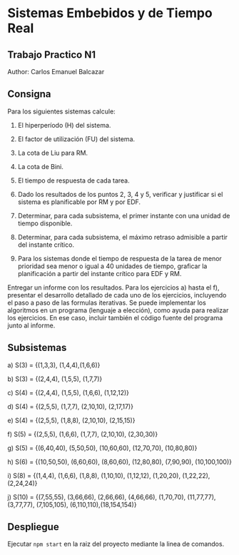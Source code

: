 # Sistemas Embebidos y de Tiempo Real


## Trabajo Practico N1

Author: Carlos Emanuel Balcazar

## Consigna

Para los siguientes sistemas calcule:

1. El hiperperíodo (H) del sistema.

2. El factor de utilización (FU) del sistema.

3. La cota de Liu para RM.

4. La cota de Bini.

5. El tiempo de respuesta de cada tarea.

6. Dado los resultados de los puntos 2, 3, 4 y 5, verificar y justificar si el sistema es
planificable por RM y por EDF.

7. Determinar, para cada subsistema, el primer instante con una unidad de tiempo disponible.

8. Determinar, para cada subsistema, el máximo retraso admisible a partir del instante crítico.

9. Para los sistemas donde el tiempo de respuesta de la tarea de menor prioridad sea menor o
igual a 40 unidades de tiempo, graficar la planificación a partir del instante crítico para EDF
y RM.

Entregar un informe con los resultados. Para los ejercicios a) hasta el f), presentar el desarrollo
detallado de cada uno de los ejercicios, incluyendo el paso a paso de las formulas iterativas.
Se puede implementar los algoritmos en un programa (lenguaje a elección), como ayuda para
realizar los ejercicios. En ese caso, incluir también el código fuente del programa junto al
informe.

## Subsistemas

a) S(3) = {(1,3,3), (1,4,4),(1,6,6)} 

b) S(3) = {(2,4,4), (1,5,5), (1,7,7)}

c) S(4) = {(2,4,4), (1,5,5), (1,6,6), (1,12,12)}

d) S(4) = {(2,5,5), (1,7,7), (2,10,10), (2,17,17)}

e) S(4) = {(2,5,5), (1,8,8), (2,10,10), (2,15,15)}

f) S(5) = {(2,5,5), (1,6,6), (1,7,7), (2,10,10), (2,30,30)}

g) S(5) = {(6,40,40), (5,50,50), (10,60,60), (12,70,70), (10,80,80)}

h) S(6) = {(10,50,50), (6,60,60), (8,60,60), (12,80,80), (7,90,90), (10,100,100)}

i) S(8) = {(1,4,4), (1,6,6), (1,8,8), (1,10,10), (1,12,12), (1,20,20), (1,22,22), (2,24,24)}

j) S(10) = {(7,55,55), (3,66,66), (2,66,66), (4,66,66), (1,70,70), (11,77,77), (3,77,77),
(7,105,105), (6,110,110),(18,154,154)}

## Despliegue

Ejecutar `npm start` en la raiz del proyecto mediante la linea de comandos.
